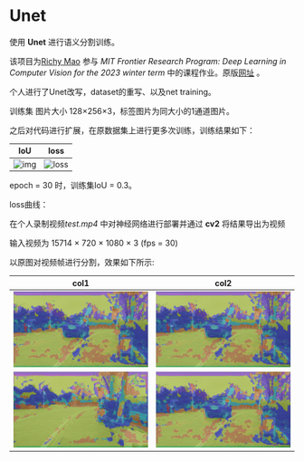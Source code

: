 # Unet

使用 **Unet** 进行语义分割训练。

该项目为[Richy Mao](https://github.com/Richard17425 "Richard17425") 参与 *MIT Frontier Research Program: Deep Learning in Computer Vision for the 2023 winter term* 中的课程作业。原版[网址](https://github.com/Richard17425/Deep-Learning-in-Computer-Vision/blob/main/homework/SoftwareLabPart2/work_SoftwareLab2.ipynb) 。

个人进行了Unet改写，dataset的重写、以及net training。

训练集 图片大小 128×256×3，标签图片为同大小的1通道图片。

之后对代码进行扩展，在原数据集上进行更多次训练，训练结果如下：

| IoU                                                                                      | loss                                                                                      |
| ---------------------------------------------------------------------------------------- | ----------------------------------------------------------------------------------------- |
| ![img](https://file+.vscode-resource.vscode-cdn.net/d%3A/Code/driving-seg/images/mIoU.png) | ![loss](https://file+.vscode-resource.vscode-cdn.net/d%3A/Code/driving-seg/images/loss.png) |

 epoch = 30 时，训练集IoU = 0.3。

loss曲线：

在个人录制视频*test.mp4* 中对神经网络进行部署并通过 **cv2** 将结果导出为视频

输入视频为 15714 × 720 × 1080 × 3  (fps = 30)

以原图对视频帧进行分割，效果如下所示:

|          col1          | col2                       |
| :---------------------: | -------------------------- |
| ![image](images/mix.png) | ![pictures2](images/mix.png) |
| ![img](images/mix-45.png) | ![img](images/mix-47.png)    |
